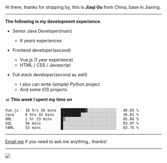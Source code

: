 Hi there, thanks for stopping by, this is **Jiaqi Gu** from China, base in Jiaxing.

---

**The following is my development experience.**

- Senior Java Developer(main)
  - 8 years experiences

- Frontend developer(second)
  - Vue.js (1 year experience)
  - HTML / CSS / Javascript
  
- Full stack developer(second as well)
  - I also can write (simple) Python project
  - And some iOS projects

📊 **This week I spent my time on**
<!--START_SECTION:waka-->
```text
Vue.js   10 hrs 56 mins  ███████████▓░░░░░░░░░░░░░   46.03 % 
Java     8 hrs 42 mins   █████████░░░░░░░░░░░░░░░░   36.61 % 
XML      1 hr 23 mins    █▒░░░░░░░░░░░░░░░░░░░░░░░   05.86 % 
SQL      56 mins         █░░░░░░░░░░░░░░░░░░░░░░░░   03.97 % 
YAML     53 mins         █░░░░░░░░░░░░░░░░░░░░░░░░   03.76 % 
```
<!--END_SECTION:waka-->

---

[Email me](mailto:droidqw@gmail.com?subject=Hiring_from_GitHub) if you need to ask me anything., thanks!

---

![]( https://visitor-badge.glitch.me/badge?page_id=githubgujiaqi)

